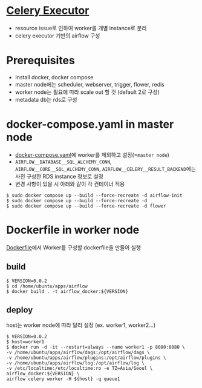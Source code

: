 # [Celery Executor](https://airflow.apache.org/docs/apache-airflow-providers-celery/stable/celery_executor.html)
- resource issue로 인하여 worker를 개별 instance로 분리
- celery executor 기반의 airflow 구성


# Prerequisites
- Install docker, docker compose
- master node에는 scheduler, webserver, trigger, flower, redis
- worker node는 필요에 따라 scale out 할 것 (default 2로 구성)
- metadata db는 rds로 구성

# docker-compose.yaml in master node
- [docker-compose.yaml](./docker-compose.yaml)에 worker를 제외하고 설정(=`master node`)
- `AIRFLOW__DATABASE__SQL_ALCHEMY_CONN`, `AIRFLOW__CORE__SQL_ALCHEMY_CONN`, `AIRFLOW__CELERY__RESULT_BACKEND`에는 사전 구성한 RDS instance 정보로 설정
- 변경 사항이 있을 시 아래와 같이 각 컨테이너 적용
```angular2html
$ sudo docker compose up --build --force-recreate -d airflow-init
$ sudo docker compose up --build --force-recreate -d 
$ sudo docker compose up --build --force-recreate -d flower
```

# Dockerfile in worker node
[Dockerfile](./Dockerfile)에서 Worker를 구성할 dockerfile을 만들어 실행
## build
```angular2html
$ VERSION=0.0.2
$ cd /home/ubuntu/apps/airflow
$ docker build . -t airflow_docker:${VERSION}
```

## deploy
host는 worker node에 따라 달리 설정 (ex. worker1, worker2...)
```angular2html
$ VERSION=0.0.2
$ host=worker1
$ docker run -d -it --restart=always --name worker1 -p 8080:8080 \
-v /home/ubuntu/apps/airflow/dags:/opt/airflow/dags \
-v /home/ubuntu/apps/airflow/plugins:/opt/airflow/plugins \
-v /home/ubuntu/apps/airflow/log:/opt/airflow/log \
-v /etc/localtime:/etc/localtime:ro -e TZ=Asia/Seoul \
airflow_docker:${VERSION} \
airflow celery worker -H ${host} -q queue1
```